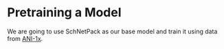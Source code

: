 # Pretraining a Model

We are going to use SchNetPack as our base model and train it using data from [ANI-1x](https://doi.org/10.1038/sdata.2017.193).